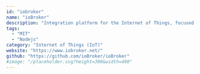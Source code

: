 ```yaml
---
id: "iobroker"
name: "ioBroker"
description: "Integration platform for the Internet of Things, focused on building automation, smart metering, ambient assisted living, process automation, visualization and data logging."
tags:
  - "MIT"
  - "Nodejs"
category: "Internet of Things (IoT)"
website: "https://www.iobroker.net/"
github: "https://github.com/ioBroker/ioBroker"
#image: "/placeholder.svg?height=300&width=400"
---
```


